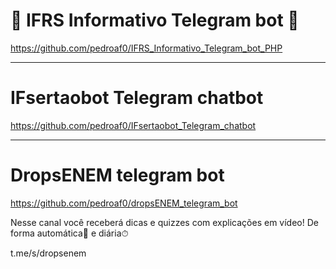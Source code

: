 # 📨 IFRS Informativo Telegram bot 📲

https://github.com/pedroaf0/IFRS_Informativo_Telegram_bot_PHP

------------

# IFsertaobot Telegram chatbot


https://github.com/pedroaf0/IFsertaobot_Telegram_chatbot

---------------

# DropsENEM telegram bot

https://github.com/pedroaf0/dropsENEM_telegram_bot

Nesse canal você receberá dicas e quizzes com explicações em vídeo! De forma automática🤖 e diária⏱

t.me/s/dropsenem